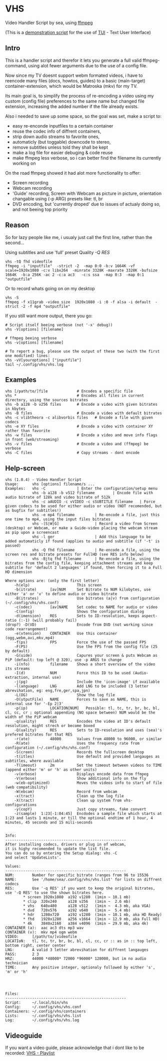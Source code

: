 VHS
===

Video Handler Script by sea, using [ffmpeg](http://ffmpeg.org)

(This is a [demonstration script](http://github.com/sri-arjuna/vhs) for the use of [TUI](http://github.com/sri-arjuna/tui) - Text User Interface)



Intro
-----

This is a handler script and therefor it lets you generate a full valid ffmpeg-command, using alot fewer arguments due to the use of a config file.

Now since my TV doesnt support webm formated videos, i have to reencode many files (docs, howtos, guides) to a basic (main-target) container-extension, which would be Matroska (mkv) for my TV.

Its main goal is, to simplify the process of re-encoding a video using my custom (config file) preferences to the same name but changed file extension, increasing the added number if the file already exists.


Also i needed to save up some space, so the goal was set, make a script to:

* easy re-enconde inputfiles to a certain container
* reuse the codec info of diffrent containers,
* strip down audio streams to favorite ones, 
* automaticly (but toggable) downcode to stereo,
* remove subtitles unless told they shall be kept
* make a log file for easier debuging & code reuse
* make ffmpeg less verbose, so i can better find the filename its currently working on
	
	
	
On the road ffmpeg showed it had alot more functionality to offer:

* Screen recording
* Webcam recording
* 'Guide' recording, Screen with Webcam as picture in picture, orientation changable using (-p ARG) presets like: tl, br
* DVD encoding, but 'currently droped' due to issues of actualy doing so, and not beeing top priority


Reason
------

So for lazy people like me, i usualy just call the first line, rather than the second...

Using subtitles and use 'full' preset Quality *-Q RES*

	vhs -tQ fhd videofile
	ffmpeg -i "inputfile"  -strict -2  -map 0:0 -b:v 1664K -vf scale=1920x1080 -c:v libx264  -minrate 3328K -maxrate 3328K -bufsize 1664K  -b:a 256K -ac 2 -c:a ac3   -c:s ssa  -map 0:3  -map 0:1  "outputfile"


Or to record whats going on on my desktop

	vhs -S
	ffmpeg -f x11grab -video_size  1920x1080 -i :0 -f alsa -i default  -strict -2 -f mp4 "outputfile"



If you still want more output, there you go:

	# Script itself beeing verbose (not '-x' debug))
	vhs -V[options] [filename]
	
	# ffmpeg beeing verbose
	vhs -v[options] [filename]

	# To report a bug, please use the output of these two (with the first one modified) lines:
	vhs -vV[youroptions] ["inputfile"]
	tail ~/.config/vhs/vhs.log


Examples
-----------

	vhs [/path/to/]file				# Encodes a specific file
	vhs *							# Encodes all files in current directory, using the sources bitrates
	vhs -b a128 -b v256 files		# Encode a video with given bitrates in kbytes
	vhs -B files					# Encode a video with default bitrates
	vhs -c vlibtheora -c alibvorbis files	# Encode a file with given codecs
	vhs -e XY files					# Encode a video with container XY rather than favorite
	vhs -w files					# Encode a video and move info flags in front (web/streaming)
	vhs -v files					# Encode a video and (ffmpeg) be verbose
	vhs -C files					# Copy streams - dont encode


Help-screen
-----------

	vhs (1.0.4) - Video Handler Script
	Usage: 		vhs [options] filename/s ...
	Examples:	vhs -C				| Enter the configuration/setup menu
				vhs -b a128 -b v512 filename		| Encode file with audio bitrate of 128k and video bitrate of 512k
				vhs -c aAUDIO -c vVIDEO -c sSUBTITLE filename	| Force given codecs to be used for either audio or video (NOT recomended, but as bugfix for subtitles!)
				vhs -e mp4 filename			| Re-encode a file, just this one time to mp4, using the input files bitrates
				vhs -[S|W|G]				| Record a video from Screen (desktop) or Webcam, or make a Guide-video placing the webcam stream as pip upon a screencast
				vhs -l ger					| Add this language to be added automaticly if found (applies to audio and subtitle (if '-t' is passed)
				vhs -Q fhd filename			| Re-encode a file, using the screen res and bitrate presets for FullHD (see RES info below)
				vhs -Bjtq fhd filename		| Re-encode a file, using the bitrates from the config file, keeping attachment streams and keep subtitle for 'default 2 languages' if found, then forcing it to a Full HD dimension

	Where options are: (only the first letter)
		-h(elp) 					This screen
		-b(itrate)		[av]NUM		Set Bitrate to NUM kilobytes, use either 'a' or 'v' to define audio or video bitrate
		-B(itrates)					Use bitrates (a|v) from configuration (~/.config/vhs/vhs.conf)
		-c(odec)		[av]NAME	Set codec to NAME for audio or video
		-C(onfig)					Shows the configuration dialog
		-d(imension)	RES			Sets to ID-resolution, keeps aspect-ratio (:-1) (will probably fail)
	(drop?)	-D(VD)					Encode from DVD (not working since code rearrangement)
		-e(xtension)	CONTAINER	Use this container (ogg,webm,avi,mkv,mp4)
		-f(ps)			FPS			Force the use of the passed FPS
		-F(PS)						Use the FPS from the config file (25 by default)
		-G(uide)					Capures your screen & puts Webcam as PiP (default: top left @ 320), use -p ARGS to change
		-i(nfo)			filename	Shows a short overview of the video its streams
		-I(d)			NUM			Force this ID to be used (Audio-extraction, internal use)
		-j(pg)						Include the 'icon-image' if available
		-l(anguage)		LNG			Add LNG to be included (3 letter abrevihation, eg: eng,fre,ger,spa,jpn)
		-L(OG)						Show the log file
		-O(utputFile)	NAME		Forces to save as NAME, this is internal use for '-Ep 2|3'
		-p(ip)			LOCATION[NUM]	Possible: tl, tc, tr, br, bc, bl, cl, cc, cr ; optional appending (NO space between) NUM would be the width of the PiP webcam
		-q(uality)		RES			Encodes the video at ID's default resolution, might strech or become boxed
		-Q(uality)		RES			Sets to ID-resolution and uses (sea)'s prefered bitrates for that RES
		-r(ate)			48000		Values from 48000 to 96000, or similar
		-R(ate)						Uses the frequency rate from configuration (~/.config/vhs/vhs.conf)
		-S(creen)					Records the fullscreen desktop
		-t(itles)					Use default and provided langauges as subtitles, where available
		-T(imeout)		2m			Set the timeout between videos to TIME (append either 'm' or 'h' as other units)
		-v(erbose)					Displays encode data from ffmpeg
		-V(erbose)					Show additional info on the fly
		-w(eb-optimized)			Moves the videos info to start of file (web compatibility)
		-W(ebcam)					Record from webcam
		-x(tract)					Clean up the log file
		-X(tract)					Clean up system from vhs-configurations
		-y(copY)					Just copy streams, fake convert
		-z(sample)	1:23[-1:04:45]	Encdodes a sample file which starts at 1:23 and lasts 1 minute, or till the optional endtime of 1 hour, 4 minutes, 45 seconds and 15 mili-seconds


	Info:
	------------------------------------------------------
	After installing codecs, drivers or plug in of webcam,
	it is highy recomended to update the list file.
	You can do so by entering the Setup dialog: vhs -C
	and select 'UpdateLists'.

	Values:
	------------------------------------------------------
	NUM:		Number for specific bitrate (ranges from 96 to 15536
	NAME:		See '/home/sea/.config/vhs/vhs.list' for lists on diffrent codecs
	RES:		Use '-q RES' if you want to keep the original bitrates, use '-Q RES' to use the shown bitrates here.
			* screen 1920x1080 	a192 v1280	(1min ~ 10.1 mb)
			* clip	320x240 	a128 v256	(1min ~  2.6 mb)
			* vhs	640x480 	a128 v512	(1min ~  4.3 mb, aka VGA)
			* dvd	720x576 	a192 v640	(1min ~  5.4 mb)
			* hdr	1280x720	a192 v1280	(1min ~ 10.1 mb, aka HD Ready)
			* fhd 	1920x1280	a256 v1664	(1min ~ 12.9 mb, aka Full HD)
			* 4k 	3840x2160	a384 v4096	(1min ~ 29.9 mb, aka 4k)
	CONTAINER (a):	aac ac3 dts mp3 wav
	CONTAINER (v):  mkv mp4 ogm webm
	VIDEO:		[/path/to/]videofile
	LOCATIoN:	tl, tc, tr, br, bc, bl, cl, cc, cr :: as in :: top left, bottom right, center center
	LNG:		A valid 3 letter abrevihation for diffrent langauges
	PASS:		2 3
	HRZ:		44000 *48000* 72000 *96000* 128000, but im no audio technician
	TIME:		Any positive integer, optionaly followed by either 's', 'm' or 'h'




	Files:		
	------------------------------------------------------
	Script:		~/.local/bin/vhs
	Config:		~/.config/vhs/vhs.conf
	Containers:	~/.config/vhs/containers
	Lists:		~/.config/vhs/vhs.list
	Log:		~/.config/vhs/vhs.log


Videoguide
----------

If you want a video guide, please acknowledge that i dont like to be recorded: [VHS - Playlist](https://www.youtube.com/playlist?list=PLLFcWWccyIef2wUuT-KUMzRdlvNj525mG)

